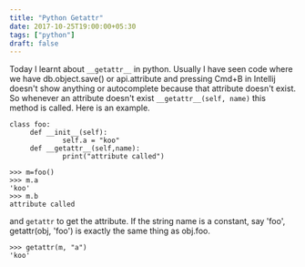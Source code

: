 ```yaml
---
title: "Python Getattr"
date: 2017-10-25T19:00:00+05:30
tags: ["python"]
draft: false
---
```


Today I learnt about `__getattr__` in python. Usually I have seen code where we have
db.object.save() or api.attribute and pressing Cmd+B in Intellij doesn't show anything or autocomplete because that
attribute doesn't exist. So whenever an attribute doesn't exist `__getattr__(self, name)` this method is called.
Here is an example.

```
class foo:
     def __init__(self):
             self.a = "koo"
     def __getattr__(self,name):
             print("attribute called")

>>> m=foo()
>>> m.a
'koo'
>>> m.b
attribute called
```
and `getattr` to get the attribute. If the string name is a constant, say 'foo', getattr(obj, 'foo') is exactly the same thing as obj.foo.
```
>>> getattr(m, "a")
'koo'
```
